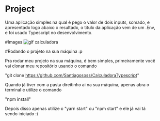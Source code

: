 # Project 
 Uma aplicação simples na qual é pego o valor de dois inputs, somado, e apresentado logo abaixo o resultado, o titulo da aplicação vem de um .Env, e foi usado Typescript no desenvolvimento.
 
 #Images
 ![gif calculadora](https://user-images.githubusercontent.com/70164638/123007288-584a9900-d38f-11eb-954f-4894b5f5a2da.gif)


#Rodando o projeto na sua máquina :p

Pra rodar meu projeto na sua máquina, é bem simples, primeiramente você vai clonar meu repositório usando o comando

"git clone https://github.com/Santiagososs/CalculadoraTypescript"

Quando já tiver com a pasta direitinho ai na sua máquina, apenas abra o terminal e utilize o comando

"npm install"

Depois disso apenas utilize o "yarn start" ou "npm start" e ele já vai tá sendo iniciado :)
